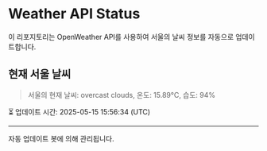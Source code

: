 
# Weather API Status

이 리포지토리는 OpenWeather API를 사용하여 서울의 날씨 정보를 자동으로 업데이트합니다.

## 현재 서울 날씨
> 서울의 현재 날씨: overcast clouds, 온도: 15.89°C, 습도: 94%

⏳ 업데이트 시간: 2025-05-15 15:56:34 (UTC)

---
자동 업데이트 봇에 의해 관리됩니다.
